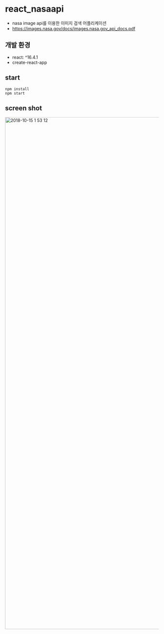 # react_nasaapi

* nasa image api를 이용한 이미지 검색 어플리케이션
* https://images.nasa.gov/docs/images.nasa.gov_api_docs.pdf

## 개발 환경
* react: ^16.4.1
* create-react-app

## start
```
npm install
npm start
```

## screen shot
<img width="1680" alt="2018-10-15 1 53 12" src="https://user-images.githubusercontent.com/26926312/46931324-a3ac3580-d085-11e8-9463-585f89653f56.png">
